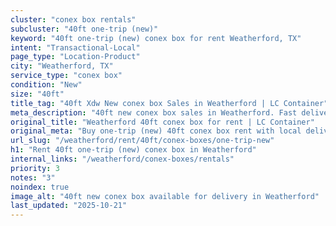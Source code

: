 ```yaml
---
cluster: "conex box rentals"
subcluster: "40ft one-trip (new)"
keyword: "40ft one-trip (new) conex box for rent Weatherford, TX"
intent: "Transactional-Local"
page_type: "Location-Product"
city: "Weatherford, TX"
service_type: "conex box"
condition: "New"
size: "40ft"
title_tag: "40ft Xdw New conex box Sales in Weatherford | LC Container"
meta_description: "40ft new conex box sales in Weatherford. Fast delivery, competitive pricing. Serving conex boxes area. Quote ID: 5O0. Call (214) 524-4168 for your free quote today."
original_title: "Weatherford 40ft conex box for rent | LC Container"
original_meta: "Buy one-trip (new) 40ft conex box rent with local delivery in Weatherford, TX. LC Container — local Since 2003. Request a fast quote today."
url_slug: "/weatherford/rent/40ft/conex-boxes/one-trip-new"
h1: "Rent 40ft one-trip (new) conex box in Weatherford"
internal_links: "/weatherford/conex-boxes/rentals"
priority: 3
notes: "3"
noindex: true
image_alt: "40ft new conex box available for delivery in Weatherford"
last_updated: "2025-10-21"
---
```


<!-- TODO: Add unique city/inventory copy, images, and internal links here. -->
